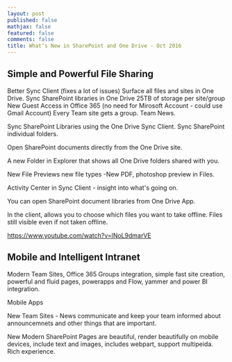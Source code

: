 ```yaml
---
layout: post
published: false
mathjax: false
featured: false
comments: false
title: What's New in SharePoint and One Drive - Oct 2016
---
```

## Simple and Powerful File Sharing

Better Sync Client (fixes a lot of issues)
Surface all files and sites in One Drive.
Sync SharePoint libraries in One Drive
25TB of storage per site/group
New Guest Access in Office 365 (no need for Mirosoft Account - could use Gmail Account)
Every Team site gets a group. Team News.


Sync SharePoint Libraries using the One Drive Sync Client. Sync SharePoint individual folders.

Open SharePoint documents directly from the One Drive site.

A new Folder in Explorer that shows all One Drive folders shared with you.

New File Previews new file types -New PDF, photoshop preview in Files.

Activity Center in Sync Client - insight into what's going on.

You can open SharePoint document libraries from One Drive App.

In the client, allows you to choose which files you want to take offline. Files still visible even if not taken offline.

https://www.youtube.com/watch?v=lNoL9dmarVE

## Mobile and Intelligent Intranet

Modern Team Sites, Office 365 Groups integration, simple fast site creation, powerful and fluid pages, powerapps and Flow, yammer and power BI integration. 

Mobile Apps

New Team Sites - News communicate and keep your team informed about announcemnets and other things that are important.

New Modern SharePoint Pages are beautiful, render beautifully on mobile devices, include text and images, includes webpart, support multipeida. Rich experience.  
